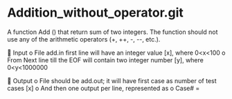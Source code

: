 # Addition_without_operator.git
A function Add () that return sum of two integers. The function should not use any of the arithmetic operators (+, ++, -, --, etc.).

 Input
  o File add.in first line will have an integer value [x], where 0<x<100
  o From Next line till the EOF will contain two integer number [y], where 0<y<1000000 
  
 Output o File should be add.out; it will have first case as number of test cases [x]
  o And then one output per line, represented as 
  o Case#<output number> = <Output> 
